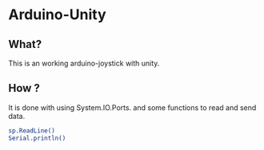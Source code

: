 Arduino-Unity
=======

## What?
This is an working arduino-joystick with unity.

## How ?
It is done with using System.IO.Ports.
and some functions to read and send data.
```bash
sp.ReadLine()
Serial.println()
```
